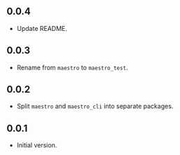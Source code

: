## 0.0.4

- Update README.

## 0.0.3

- Rename from `maestro` to `maestro_test`.

## 0.0.2

- Split `maestro` and `maestro_cli` into separate packages.

## 0.0.1

- Initial version.
